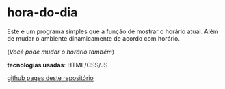 # hora-do-dia

Este é um programa simples que a função de mostrar o horário atual.
Além de mudar o ambiente dinamicamente de acordo com horário.

(*Você pode mudar o horário também*)

**tecnologias usadas**: HTML/CSS/JS

[github pages deste repositório](https://m1guelzinn.github.io/horario-do-dia/)
